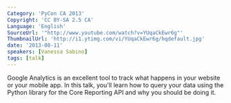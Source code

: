 ```yaml
---
Category: 'PyCon CA 2013'
Copyright: 'CC BY-SA 2.5 CA'
Language: 'English'
SourceUrl: '"http://www.youtube.com/watch?v=YUqaCkEwr6g"'
ThumbnailUrl: 'http://i1.ytimg.com/vi/YUqaCkEwr6g/hqdefault.jpg'
date: '2013-08-11'
speakers: [Vanessa Sabino]
tags: [talk]
---
```

Google Analytics is an excellent tool to track what happens in your website or your mobile app. In this talk, you'll learn how to query your data using the Python library for the Core Reporting API and why you should be doing it.